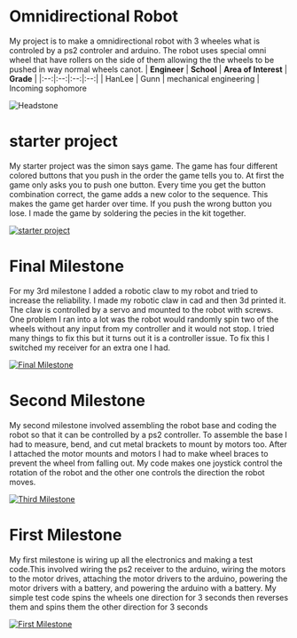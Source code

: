 # Omnidirectional Robot

My project is to make a omnidirectional robot with 3 wheeles what is controled by a ps2 controler and arduino. The robot uses special omni wheel that have rollers on the side of them allowing the the wheels to be pushed in way normal wheels canot.
| **Engineer** | **School** | **Area of Interest** | **Grade** |
|:--:|:--:|:--:|:--:|
| HanLee | Gunn | mechanical engineering | Incoming sophomore

![Headstone](https://lh3.googleusercontent.com/pw/AM-JKLWRk2MhOk1C2fVSCO2bKyufvSHLogpqRSdhfJokraIVsKuTxa3t_cNLkhfsOGrLplST1Oz91UtP2LRJ3xWnT5R9aVN-bH1AwL5dbMSL5wtEjGcKX84IiHe2joWIhkNkMehlt4xriPI8BkElXDhswHF5=s1586-no?authuser=1)

# starter project
My starter project was the simon says game. The game has four different colored buttons that you push in the order the game tells you to. At first the game only asks you to push one button. Every time you get the button combination correct, the game adds a new color to the sequence. This makes the game get harder over time. If you push the wrong button you lose. I made the game by soldering the pecies in the kit together.

[![starter project](https://i3.ytimg.com/vi/p54ISF6T88s/maxresdefault.jpg )](https://www.youtube.com/watch?v=p54ISF6T88s)
 
# Final Milestone

For my 3rd milestone I added a robotic claw to my robot and tried to increase the reliability. I made my robotic claw in cad and then 3d printed it. The claw is controlled by a servo and mounted to the robot with screws. One problem I ran into a lot was the robot would  randomly spin two of the wheels without any input from my controller and it would not stop. I tried many things to fix this but it turns out it is a controller issue. To fix this I switched my receiver for an extra one I had.

[![Final Milestone](https://i3.ytimg.com/vi/oEXQeqyzYWE/maxresdefault.jpg )](https://www.youtube.com/watch?v=oEXQeqyzYWE")
# Second Milestone

 My second milestone involved assembling the robot base and coding the robot so that it can be controlled by a ps2 controller. To assemble the base I had to measure, bend, and cut metal brackets to mount by motors too. After I attached the motor mounts and motors I had to make wheel braces to prevent the wheel from falling out. My code makes one joystick control the rotation of the robot and the other one controls the direction the robot moves.
 
[![Third Milestone](https://i3.ytimg.com/vi/H9NAfWvAdG0/maxresdefault.jpg)](https://www.youtube.com/watch?v=H9NAfWvAdG0 "Second Milestone")
# First Milestone
  

My first milestone is wiring up all the electronics and making a test code.This involved wiring the ps2 receiver to the arduino, wiring the motors to the motor drives, attaching the motor drivers to the arduino, powering the motor drivers with a battery, and powering the arduino with a battery.  My simple test code spins the wheels one direction for 3 seconds then reverses them and spins them the other direction for 3 seconds



[![First Milestone](https://i3.ytimg.com/vi/7tjlDF8DfJI/maxresdefault.jpg)](https://www.youtube.com/watch?v=7tjlDF8DfJI")
